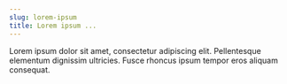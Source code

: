 ```yaml
---
slug: lorem-ipsum
title: Lorem ipsum ...
---
```


Lorem ipsum dolor sit amet, consectetur adipiscing elit. Pellentesque elementum dignissim ultricies. Fusce rhoncus ipsum tempor eros aliquam consequat.
